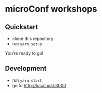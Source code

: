 # microConf workshops

## Quickstart

* clone this repository
* run `yarn setup`

You're ready to go!

## Development

* run `yarn start`
* go to [http://localhost:3000](http://localhost:3000)
